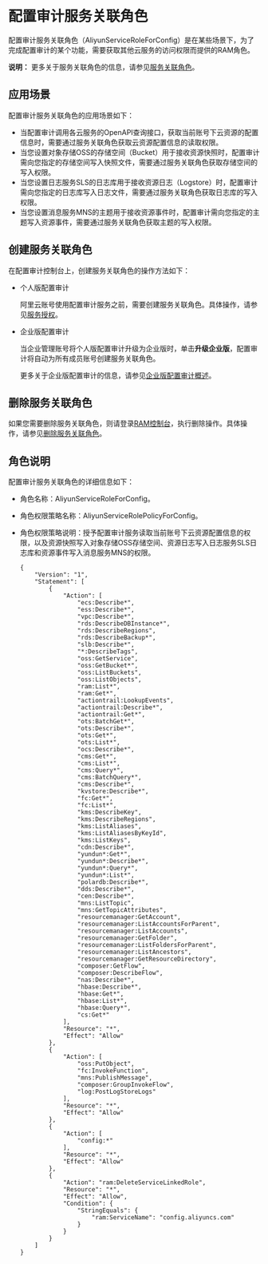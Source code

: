 # 配置审计服务关联角色

配置审计服务关联角色（AliyunServiceRoleForConfig）是在某些场景下，为了完成配置审计的某个功能，需要获取其他云服务的访问权限而提供的RAM角色。

**说明：** 更多关于服务关联角色的信息，请参见[服务关联角色](/intl.zh-CN/角色管理/服务关联角色.md)。

## 应用场景

配置审计服务关联角色的应用场景如下：

-   当配置审计调用各云服务的OpenAPI查询接口，获取当前账号下云资源的配置信息时，需要通过服务关联角色获取云资源配置信息的读取权限。
-   当您设置对象存储OSS的存储空间（Bucket）用于接收资源快照时，配置审计需向您指定的存储空间写入快照文件，需要通过服务关联角色获取存储空间的写入权限。
-   当您设置日志服务SLS的日志库用于接收资源日志（Logstore）时，配置审计需向您指定的日志库写入日志文件，需要通过服务关联角色获取日志库的写入权限。
-   当您设置消息服务MNS的主题用于接收资源事件时，配置审计需向您指定的主题写入资源事件，需要通过服务关联角色获取主题的写入权限。

## 创建服务关联角色

在配置审计控制台上，创建服务关联角色的操作方法如下：

-   个人版配置审计

    阿里云账号使用配置审计服务之前，需要创建服务关联角色。具体操作，请参见[服务授权](/intl.zh-CN/快速入门/服务授权.md)。

-   企业版配置审计

    当企业管理账号将个人版配置审计升级为企业版时，单击**升级企业版**，配置审计将自动为所有成员账号创建服务关联角色。

    更多关于企业版配置审计的信息，请参见[企业版配置审计概述](/intl.zh-CN/企业版配置审计/企业版配置审计概述.md)。


## 删除服务关联角色

如果您需要删除服务关联角色，则请登录[RAM控制台](https://ram.console.aliyun.com/)，执行删除操作。具体操作，请参见[删除服务关联角色](/intl.zh-CN/角色管理/服务关联角色.md)。

## 角色说明

配置审计服务关联角色的详细信息如下：

-   角色名称：AliyunServiceRoleForConfig。
-   角色权限策略名称：AliyunServiceRolePolicyForConfig。
-   角色权限策略说明：授予配置审计服务读取当前账号下云资源配置信息的权限，以及资源快照写入对象存储OSS存储空间、资源日志写入日志服务SLS日志库和资源事件写入消息服务MNS的权限。

    ```
    {
        "Version": "1",
        "Statement": [
            {
                "Action": [
                    "ecs:Describe*",
                    "ess:Describe*",
                    "vpc:Describe*",
                    "rds:DescribeDBInstance*",
                    "rds:DescribeRegions",
                    "rds:DescribeBackup*",
                    "slb:Describe*",
                    "*:DescribeTags",
                    "oss:GetService",
                    "oss:GetBucket*",
                    "oss:ListBuckets",
                    "oss:ListObjects",
                    "ram:List*",
                    "ram:Get*",
                    "actiontrail:LookupEvents",
                    "actiontrail:Describe*",
                    "actiontrail:Get*",
                    "ots:BatchGet*",
                    "ots:Describe*",
                    "ots:Get*",
                    "ots:List*",
                    "ocs:Describe*",
                    "cms:Get*",
                    "cms:List*",
                    "cms:Query*",
                    "cms:BatchQuery*",
                    "cms:Describe*",
                    "kvstore:Describe*",
                    "fc:Get*",
                    "fc:List*",
                    "kms:DescribeKey",
                    "kms:DescribeRegions",
                    "kms:ListAliases",
                    "kms:ListAliasesByKeyId",
                    "kms:ListKeys",
                    "cdn:Describe*",
                    "yundun*:Get*",
                    "yundun*:Describe*",
                    "yundun*:Query*",
                    "yundun*:List*",
                    "polardb:Describe*",
                    "dds:Describe*",
                    "cen:Describe*",
                    "mns:ListTopic",
                    "mns:GetTopicAttributes",
                    "resourcemanager:GetAccount",
                    "resourcemanager:ListAccountsForParent",
                    "resourcemanager:ListAccounts",
                    "resourcemanager:GetFolder",
                    "resourcemanager:ListFoldersForParent",
                    "resourcemanager:ListAncestors",
                    "resourcemanager:GetResourceDirectory",
                    "composer:GetFlow",
                    "composer:DescribeFlow",
                    "nas:Describe*",
                    "hbase:Describe*",
                    "hbase:Get*",
                    "hbase:List*",
                    "hbase:Query*",
                    "cs:Get*"
                ],
                "Resource": "*",
                "Effect": "Allow"
            },
            {
                "Action": [
                    "oss:PutObject",
                    "fc:InvokeFunction",
                    "mns:PublishMessage",
                    "composer:GroupInvokeFlow",
                    "log:PostLogStoreLogs"
                ],
                "Resource": "*",
                "Effect": "Allow"
            },
            {
                "Action": [
                    "config:*"
                ],
                "Resource": "*",
                "Effect": "Allow"
            },
            {
                "Action": "ram:DeleteServiceLinkedRole",
                "Resource": "*",
                "Effect": "Allow",
                "Condition": {
                    "StringEquals": {
                        "ram:ServiceName": "config.aliyuncs.com"
                    }
                }
            }
        ]
    }
    ```


